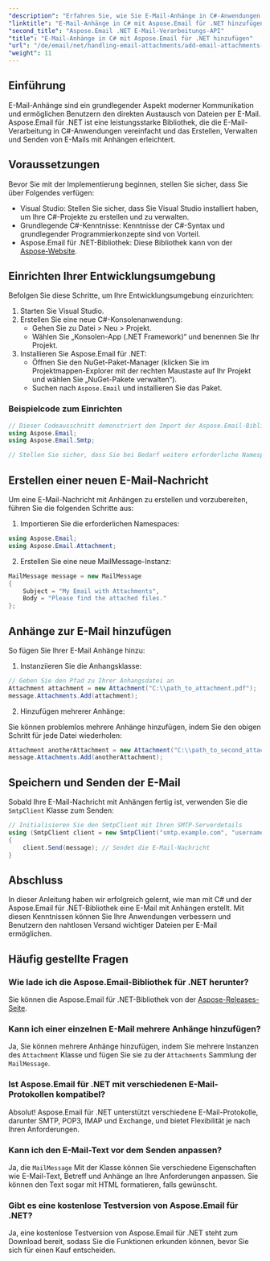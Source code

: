 ```yaml
---
"description": "Erfahren Sie, wie Sie E-Mail-Anhänge in C#-Anwendungen mit der leistungsstarken Aspose.Email für .NET-Bibliothek effizient verwalten. Diese umfassende Anleitung behandelt den Einrichtungsprozess und das Erstellen von E-Mail-Nachrichten."
"linktitle": "E-Mail-Anhänge in C# mit Aspose.Email für .NET hinzufügen"
"second_title": "Aspose.Email .NET E-Mail-Verarbeitungs-API"
"title": "E-Mail-Anhänge in C# mit Aspose.Email für .NET hinzufügen"
"url": "/de/email/net/handling-email-attachments/add-email-attachments-in-csharp/"
"weight": 11
---
```


## Einführung

E-Mail-Anhänge sind ein grundlegender Aspekt moderner Kommunikation und ermöglichen Benutzern den direkten Austausch von Dateien per E-Mail. Aspose.Email für .NET ist eine leistungsstarke Bibliothek, die die E-Mail-Verarbeitung in C#-Anwendungen vereinfacht und das Erstellen, Verwalten und Senden von E-Mails mit Anhängen erleichtert.

## Voraussetzungen

Bevor Sie mit der Implementierung beginnen, stellen Sie sicher, dass Sie über Folgendes verfügen:

- Visual Studio: Stellen Sie sicher, dass Sie Visual Studio installiert haben, um Ihre C#-Projekte zu erstellen und zu verwalten.
- Grundlegende C#-Kenntnisse: Kenntnisse der C#-Syntax und grundlegender Programmierkonzepte sind von Vorteil.
- Aspose.Email für .NET-Bibliothek: Diese Bibliothek kann von der [Aspose-Website](https://products.aspose.com/email/net).

## Einrichten Ihrer Entwicklungsumgebung

Befolgen Sie diese Schritte, um Ihre Entwicklungsumgebung einzurichten:

1. Starten Sie Visual Studio.
2. Erstellen Sie eine neue C#-Konsolenanwendung:
   - Gehen Sie zu Datei > Neu > Projekt.
   - Wählen Sie „Konsolen-App (.NET Framework)“ und benennen Sie Ihr Projekt.
3. Installieren Sie Aspose.Email für .NET:
   - Öffnen Sie den NuGet-Paket-Manager (klicken Sie im Projektmappen-Explorer mit der rechten Maustaste auf Ihr Projekt und wählen Sie „NuGet-Pakete verwalten“).
   - Suchen nach `Aspose.Email` und installieren Sie das Paket.

### Beispielcode zum Einrichten

```csharp
// Dieser Codeausschnitt demonstriert den Import der Aspose.Email-Bibliothek
using Aspose.Email;
using Aspose.Email.Smtp;

// Stellen Sie sicher, dass Sie bei Bedarf weitere erforderliche Namespaces hinzufügen.
```

## Erstellen einer neuen E-Mail-Nachricht

Um eine E-Mail-Nachricht mit Anhängen zu erstellen und vorzubereiten, führen Sie die folgenden Schritte aus:

1. Importieren Sie die erforderlichen Namespaces:

```csharp
using Aspose.Email;
using Aspose.Email.Attachment;
```

2. Erstellen Sie eine neue MailMessage-Instanz:

```csharp
MailMessage message = new MailMessage
{
    Subject = "My Email with Attachments",
    Body = "Please find the attached files."
};
```

## Anhänge zur E-Mail hinzufügen

So fügen Sie Ihrer E-Mail Anhänge hinzu:

1. Instanziieren Sie die Anhangsklasse:

```csharp
// Geben Sie den Pfad zu Ihrer Anhangsdatei an
Attachment attachment = new Attachment("C:\\path_to_attachment.pdf");
message.Attachments.Add(attachment);
```

2. Hinzufügen mehrerer Anhänge:

Sie können problemlos mehrere Anhänge hinzufügen, indem Sie den obigen Schritt für jede Datei wiederholen:

```csharp
Attachment anotherAttachment = new Attachment("C:\\path_to_second_attachment.jpg");
message.Attachments.Add(anotherAttachment);
```

## Speichern und Senden der E-Mail

Sobald Ihre E-Mail-Nachricht mit Anhängen fertig ist, verwenden Sie die `SmtpClient` Klasse zum Senden:

```csharp
// Initialisieren Sie den SmtpClient mit Ihren SMTP-Serverdetails
using (SmtpClient client = new SmtpClient("smtp.example.com", "username", "password"))
{
    client.Send(message); // Sendet die E-Mail-Nachricht
}
```

## Abschluss

In dieser Anleitung haben wir erfolgreich gelernt, wie man mit C# und der Aspose.Email für .NET-Bibliothek eine E-Mail mit Anhängen erstellt. Mit diesen Kenntnissen können Sie Ihre Anwendungen verbessern und Benutzern den nahtlosen Versand wichtiger Dateien per E-Mail ermöglichen.

## Häufig gestellte Fragen

### Wie lade ich die Aspose.Email-Bibliothek für .NET herunter?

Sie können die Aspose.Email für .NET-Bibliothek von der [Aspose-Releases-Seite](https://releases.aspose.com/email/net/).

### Kann ich einer einzelnen E-Mail mehrere Anhänge hinzufügen?

Ja, Sie können mehrere Anhänge hinzufügen, indem Sie mehrere Instanzen des `Attachment` Klasse und fügen Sie sie zu der `Attachments` Sammlung der `MailMessage`.

### Ist Aspose.Email für .NET mit verschiedenen E-Mail-Protokollen kompatibel?

Absolut! Aspose.Email für .NET unterstützt verschiedene E-Mail-Protokolle, darunter SMTP, POP3, IMAP und Exchange, und bietet Flexibilität je nach Ihren Anforderungen.

### Kann ich den E-Mail-Text vor dem Senden anpassen?

Ja, die `MailMessage` Mit der Klasse können Sie verschiedene Eigenschaften wie E-Mail-Text, Betreff und Anhänge an Ihre Anforderungen anpassen. Sie können den Text sogar mit HTML formatieren, falls gewünscht.

### Gibt es eine kostenlose Testversion von Aspose.Email für .NET?

Ja, eine kostenlose Testversion von Aspose.Email für .NET steht zum Download bereit, sodass Sie die Funktionen erkunden können, bevor Sie sich für einen Kauf entscheiden.